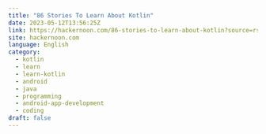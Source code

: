 ```yaml
---
title: "86 Stories To Learn About Kotlin"
date: 2023-05-12T13:56:25Z
link: https://hackernoon.com/86-stories-to-learn-about-kotlin?source=rss&utm_medium=RSS&utm_source=news.12bit.vn
site: hackernoon.com
language: English
category:
  - kotlin
  - learn
  - learn-kotlin
  - android
  - java
  - programming
  - android-app-development
  - coding
draft: false
---
```

